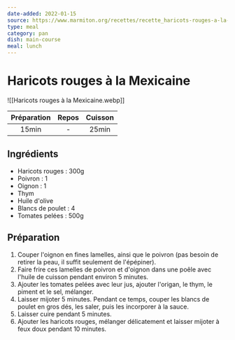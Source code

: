 ```yaml
---
date-added: 2022-01-15
source: https://www.marmiton.org/recettes/recette_haricots-rouges-a-la-mexicaine_18284.aspx
type: meal
category: pan
dish: main-course
meal: lunch
---
```


# Haricots rouges à la Mexicaine

![[Haricots rouges à la Mexicaine.webp]]

| Préparation | Repos | Cuisson |
|:-----------:|:-----:|:-------:|
|    15min    |   -   |  25min  |

## Ingrédients

- Haricots rouges : 300g
- Poivron : 1
- Oignon : 1
- Thym
- Huile d'olive
- Blancs de poulet : 4
- Tomates pelées : 500g

## Préparation

1. Couper l'oignon en fines lamelles, ainsi que le poivron (pas besoin de retirer la peau, il suffit seulement de l'épépiner).
2. Faire frire ces lamelles de poivron et d'oignon dans une poêle avec l'huile de cuisson pendant environ 5 minutes.
3. Ajouter les tomates pelées avec leur jus, ajouter l'origan, le thym, le piment et le sel, mélanger.
4. Laisser mijoter 5 minutes. Pendant ce temps, couper les blancs de poulet en gros dés, les saler, puis les incorporer à la sauce.
5. Laisser cuire pendant 5 minutes.
6. Ajouter les haricots rouges, mélanger délicatement et laisser mijoter à feux doux pendant 10 minutes.
